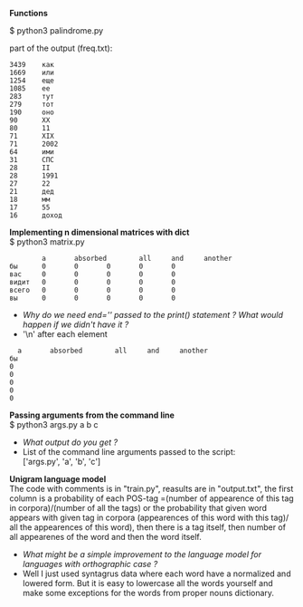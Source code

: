 ﻿**Functions**<br>

$ python3 palindrome.py<br>

part of the output (freq.txt):<br>
```
3439    как  
1669    или  
1254    еще  
1085    ее  
283     тут  
279     тот  
190     оно  
90      XX  
80      11  
71      XIX  
71      2002  
64      ими  
31      СПС  
28      II  
28      1991  
27      22  
21      дед  
18      мм  
17      55  
16      доход  
```
**Implementing n dimensional matrices with dict**  
$ python3 matrix.py  
```
        a       absorbed        all     and     another  
бы      0       0       0       0       0  
вас     0       0       0       0       0  
видит   0       0       0       0       0  
всего   0       0       0       0       0  
вы      0       0       0       0       0  
```
- _Why do we need end='' passed to the print() statement ? What would happen if we didn't have it ?_  
- '\n' after each element  
```
  a       absorbed        all     and     another  
бы  
0  
0  
0  
0  
0  
```
**Passing arguments from the command line**  
$ python3 args.py a b c  
- _What output do you get ?_  
- List of the command line arguments passed to the script:  
['args.py', 'a', 'b', 'c']  

**Unigram language model**  
The code with comments is in "train.py", reasults are in "output.txt", the first column is a probability 
of each POS-tag =(number of appearence of this tag in corpora)/(number of all the tags) 
or the probability that given word appears with given tag in corpora (appearences of this word with this tag)/
all the appearences of this word), then there is a tag itself, then number of all appearenes of the word
and then the word itself.  

- _What might be a simple improvement to the language model for languages with orthographic case ?_  
- Well I just used syntagrus data where each word have a normalized and lowered form. But it is easy 
to lowercase all the words yourself and make some exceptions for the words from proper nouns dictionary.
